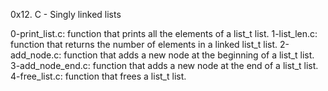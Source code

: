 0x12. C - Singly linked lists

0-print_list.c: function that prints all the elements of a list_t list.
1-list_len.c: function that returns the number of elements in a linked list_t list.
2-add_node.c: function that adds a new node at the beginning of a list_t list.
3-add_node_end.c: function that adds a new node at the end of a list_t list.
4-free_list.c: function that frees a list_t list.
